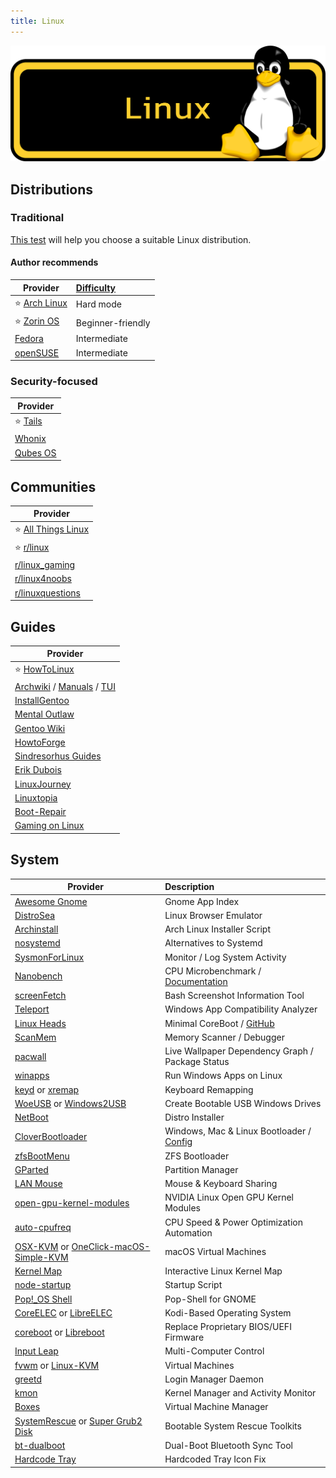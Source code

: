 ```yaml
---
title: Linux
---
```


![Cover](../../assets/linux.png)

## Distributions

### Traditional

[This test](https://distrochooser.de/) will help you choose a suitable Linux distribution.

#### Author recommends

| Provider | [Difficulty](https://i.ibb.co/kXJdBrF/98e87fc317dd.png) |
| --- | :-- |
| :star: [Arch Linux](https://archlinux.org/) | Hard mode
| :star: [Zorin OS](https://zorin.com/os/) | Beginner-friendly
| [Fedora](https://fedoraproject.org/workstation) | Intermediate
| [openSUSE](https://get.opensuse.org/desktop/) | Intermediate

### Security-focused

| Provider |
| --- |
| :star: [Tails](https://tails.net/) |
| [Whonix](https://whonix.org/) |
| [Qubes OS](https://qubes-os.org/) |

## Communities

| Provider |
| --- |
| :star: [All Things Linux](https://atl.wiki/) |
| :star: [r/linux](https://www.reddit.com/r/linux/) |
| [r/linux_gaming](https://www.reddit.com/r/linux_gaming/) |
| [r/linux4noobs](https://www.reddit.com/r/linux4noobs/) |
| [r/linuxquestions](https://www.reddit.com/r/linux4noobs/) |

## Guides

| Provider |
| --- |
| :star: [HowToLinux](https://howtolinux.vercel.app) |
| [Archwiki](https://wiki.archlinux.org/) / [Manuals](https://man.archlinux.org/) / [TUI](https://codeberg.org/theooo/mantra.py) |
| [InstallGentoo](https://wiki.installgentoo.com/) |
| [Mental Outlaw](https://www.youtube.com/channel/UC7YOGHUfC1Tb6E4pudI9STA) |
| [Gentoo Wiki](https://wiki.gentoo.org/wiki/Main_Page) |
| [HowtoForge](https://www.howtoforge.com/) |
| [Sindresorhus Guides](https://github.com/sindresorhus/guides) |
| [Erik Dubois](https://www.youtube.com/c/ErikDubois) |
| [LinuxJourney](https://linuxjourney.com/) |
| [Linuxtopia](https://www.linuxtopia.org/) |
| [Boot-Repair](https://help.ubuntu.com/community/Boot-Repair) |
| [Gaming on Linux](https://linux-gaming.kwindu.eu/index.php?title=Main_Page) |

## System

| Provider | Description
| --- | :-- |
| [Awesome Gnome](https://github.com/Kazhnuz/awesome-gnome) | Gnome App Index
| [DistroSea](https://distrosea.com/) | Linux Browser Emulator
| [Archinstall](https://github.com/archlinux/archinstall) | Arch Linux Installer Script
| [nosystemd](https://nosystemd.org/) | Alternatives to Systemd
| [SysmonForLinux](https://github.com/Sysinternals/SysmonForLinux) | Monitor / Log System Activity
| [Nanobench](https://github.com/andreas-abel/nanoBench) | CPU Microbenchmark / [Documentation](https://nanobench.ankerl.com/)
| [screenFetch](https://github.com/KittyKatt/screenFetch) | Bash Screenshot Information Tool
| [Teleport](https://teleportsite.pages.dev/) | Windows App Compatibility Analyzer
| [Linux Heads](https://osresearch.net/) | Minimal CoreBoot / [GitHub](https://github.com/osresearch/heads)
| [ScanMem](https://github.com/scanmem/scanmem) | Memory Scanner / Debugger
| [pacwall](https://github.com/Kharacternyk/pacwall) | Live Wallpaper Dependency Graph / Package Status
| [winapps](https://github.com/Fmstrat/winapps) | Run Windows Apps on Linux
| [keyd](https://github.com/rvaiya/keyd) or [xremap](https://github.com/k0kubun/xremap) | Keyboard Remapping
| [WoeUSB](https://github.com/WoeUSB/WoeUSB) or [Windows2USB](https://github.com/ValdikSS/windows2usb) | Create Bootable USB Windows Drives
| [NetBoot](https://netboot.xyz/) | Distro Installer
| [CloverBootloader](https://github.com/CloverHackyColor/CloverBootloader/) | Windows, Mac & Linux Bootloader / [Config](https://mackie100projects.altervista.org/)
| [zfsBootMenu](https://docs.zfsbootmenu.org/) | ZFS Bootloader
| [GParted](https://gparted.org/) | Partition Manager
| [LAN Mouse](https://github.com/feschber/lan-mouse) | Mouse & Keyboard Sharing
| [open-gpu-kernel-modules](https://github.com/NVIDIA/open-gpu-kernel-modules) | NVIDIA Linux Open GPU Kernel Modules
| [auto-cpufreq](https://github.com/AdnanHodzic/auto-cpufreq) | CPU Speed & Power Optimization Automation
| [OSX-KVM](https://github.com/kholia/OSX-KVM) or [OneClick-macOS-Simple-KVM](https://notAperson535.github.io/OneClick-macOS-Simple-KVM) | macOS Virtual Machines
| [Kernel Map](https://makelinux.github.io/kernel/map/) | Interactive Linux Kernel Map
| [node-startup](https://github.com/ralyodio/node-startup) | Startup Script
| [Pop!_OS Shell](https://github.com/pop-os/shell) | Pop-Shell for GNOME
| [CoreELEC](https://github.com/CoreELEC/CoreELEC) or [LibreELEC](https://libreelec.tv/) | Kodi-Based Operating System
| [coreboot](https://coreboot.org/) or [Libreboot](https://libreboot.org/) | Replace Proprietary BIOS/UEFI Firmware
| [Input Leap](https://github.com/input-leap/input-leap) | Multi-Computer Control
| [fvwm](https://www.fvwm.org/) or [Linux-KVM](https://www.linux-kvm.org/page/Downloads) | Virtual Machines
| [greetd](https://sr.ht/~kennylevinsen/greetd/) | Login Manager Daemon
| [kmon](https://kmon.cli.rs/) | Kernel Manager and Activity Monitor
| [Boxes](https://wiki.gnome.org/Apps/Boxes) | Virtual Machine Manager
| [SystemRescue](https://www.system-rescue.org/) or [Super Grub2 Disk](https://www.supergrubdisk.org/super-grub2-disk/) | Bootable System Rescue Toolkits
| [bt-dualboot](https://github.com/x2es/bt-dualboot) | Dual-Boot Bluetooth Sync Tool
| [Hardcode Tray](https://github.com/bilelmoussaoui/Hardcode-Tray) | Hardcoded Tray Icon Fix
